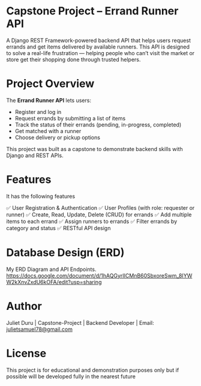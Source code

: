# Capstone Project – Errand Runner API

A Django REST Framework-powered backend API that helps users request errands and get items delivered by available runners. This API is designed to solve a real-life frustration — helping people who can’t visit the market or store get their shopping done through trusted helpers.

# Project Overview
The **Errand Runner API** lets users:
- Register and log in
- Request errands by submitting a list of items
- Track the status of their errands (pending, in-progress, completed)
- Get matched with a runner
- Choose delivery or pickup options

This project was built as a capstone to demonstrate backend skills with Django and REST APIs.

# Features
It has the following features

✅ User Registration & Authentication
✅ User Profiles (with role: requester or runner)
✅ Create, Read, Update, Delete (CRUD) for errands
✅ Add multiple items to each errand
✅ Assign runners to errands
✅ Filter errands by category and status
✅ RESTful API design

# Database Design (ERD)
My ERD Diagram and API Endpoints. 
https://docs.google.com/document/d/1hAQGyrIICMnB60SbxoreSwm_8IYWW2kXnvZxdU6kOFA/edit?usp=sharing

# Author
Juliet Duru 
| Capstone-Project | Backend Developer | Email: julietsamuel78@gmail.com

# License
This project is for educational and demonstration purposes only but if possible will be developed fully in the nearest future